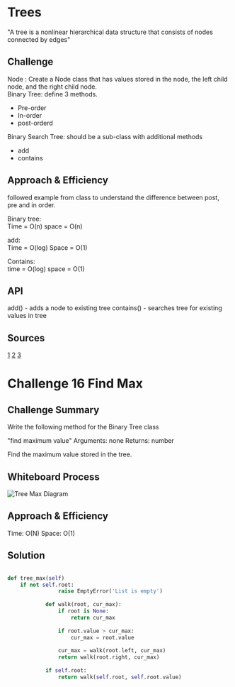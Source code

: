 # Trees
<!-- Short summary or background information -->
"A tree is a nonlinear hierarchical data structure that consists of nodes connected by edges" 

## Challenge
<!-- Description of the challenge -->
Node : Create a Node class that has values stored in the node, the left child node, and the right child node. <br> 
Binary Tree: define 3 methods.
- Pre-order
- In-order
- post-orderd

Binary Search Tree: should be a sub-class with additional methods
- add
- contains 

## Approach & Efficiency
<!-- What approach did you take? Why? What is the Big O space/time for this approach? -->
followed example from class to understand the difference between post, pre and in order.

Binary tree:<br>
Time = O(n) space = O(n)

add:<br>
Time = O(log) Space = O(1)

Contains:<br>
time = O(log) space = O(1)

## API
<!-- Description of each method publicly available in each of your trees -->
add() - adds a node to existing tree
contains() - searches tree for existing values in tree

## Sources 
[1](https://codefellows.github.io/common_curriculum/data_structures_and_algorithms/Code_401/class-15/resources/Trees.html)
[2](https://github.com/codefellows/seattle-python-401d17/tree/main/class-15)
[3](https://www.programiz.com/dsa/trees)

# Challenge 16 Find Max

## Challenge Summary
<!-- Description of the challenge -->
Write the following method for the Binary Tree class

"find maximum value"
Arguments: none
Returns: number


Find the maximum value stored in the tree.


## Whiteboard Process
<!-- Embedded whiteboard image -->
![Tree Max Diagram](assets/tree_max.png)

## Approach & Efficiency
<!-- What approach did you take? Why? What is the Big O space/time for this approach? -->
Time: O(N)
Space: O(1)

## Solution
<!-- Show how to run your code, and examples of it in action -->

```python

def tree_max(self)
    if not self.root:
                raise EmptyError('List is empty')
            
            def walk(root, cur_max):
                if root is None:
                    return cur_max
                
                if root.value > cur_max:
                    cur_max = root.value
                    
                cur_max = walk(root.left, cur_max)
                return walk(root.right, cur_max)
            
            if self.root:
                return walk(self.root, self.root.value)
```